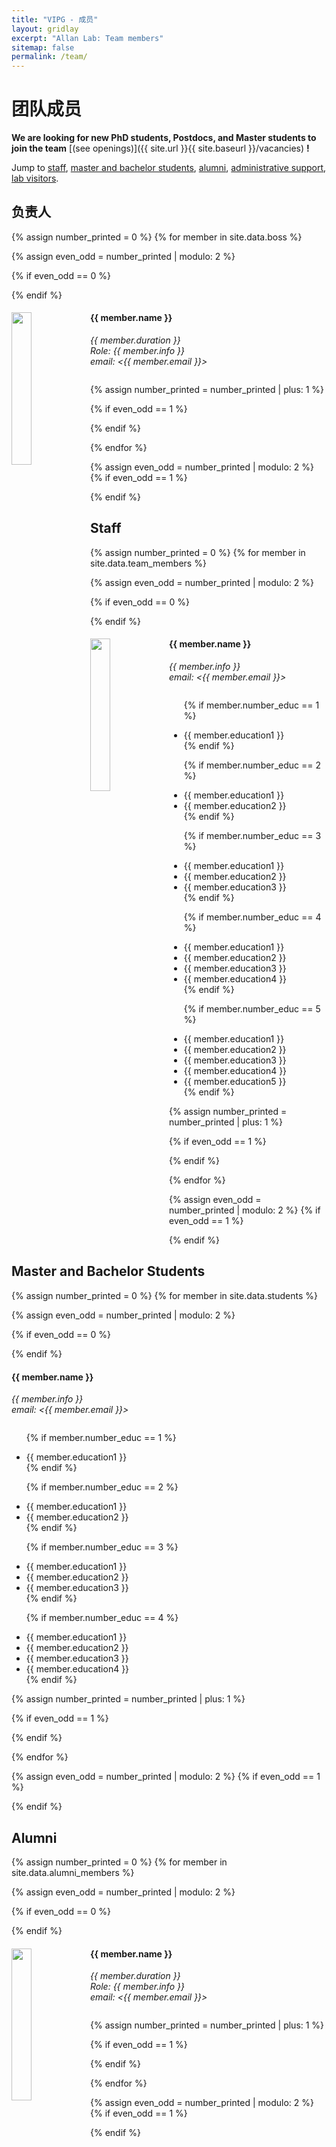 ```yaml
---
title: "VIPG - 成员"
layout: gridlay
excerpt: "Allan Lab: Team members"
sitemap: false
permalink: /team/
---
```


# 团队成员

 **We are  looking for new PhD students, Postdocs, and Master students to join the team** [(see openings)]({{ site.url }}{{ site.baseurl }}/vacancies) **!**


Jump to [staff](#staff), [master and bachelor students](#master-and-bachelor-students), [alumni](#alumni), [administrative support](#administrative-support), [lab visitors](#lab-visitors).


## 负责人

{% assign number_printed = 0 %}
{% for member in site.data.boss %}

{% assign even_odd = number_printed | modulo: 2 %}

{% if even_odd == 0 %}
<div class="row">
{% endif %}

<div class="col-sm-6 clearfix">
  <img src="{{ site.url }}{{ site.baseurl }}/images/teampic/{{ member.photo }}" class="img-responsive" width="25%" style="float: left" />
  <h4>{{ member.name }}</h4>
  <i>{{ member.duration }} <br> Role: {{ member.info }}<br>email: <{{ member.email }}></i>
  <ul style="overflow: hidden">

  </ul>
</div>

{% assign number_printed = number_printed | plus: 1 %}

{% if even_odd == 1 %}
</div>
{% endif %}

{% endfor %}

{% assign even_odd = number_printed | modulo: 2 %}
{% if even_odd == 1 %}
</div>
{% endif %}


## Staff
{% assign number_printed = 0 %}
{% for member in site.data.team_members %}

{% assign even_odd = number_printed | modulo: 2 %}

{% if even_odd == 0 %}
<div class="row">
{% endif %}

<div class="col-sm-6 clearfix">
  <img src="{{ site.url }}{{ site.baseurl }}/images/teampic/{{ member.photo }}" class="img-responsive" width="25%" style="float: left" />
  <h4>{{ member.name }}</h4>
  <i>{{ member.info }}<br>email: <{{ member.email }}></i>
  <ul style="overflow: hidden">

  {% if member.number_educ == 1 %}
  <li> {{ member.education1 }} </li>
  {% endif %}

  {% if member.number_educ == 2 %}
  <li> {{ member.education1 }} </li>
  <li> {{ member.education2 }} </li>
  {% endif %}

  {% if member.number_educ == 3 %}
  <li> {{ member.education1 }} </li>
  <li> {{ member.education2 }} </li>
  <li> {{ member.education3 }} </li>
  {% endif %}

  {% if member.number_educ == 4 %}
  <li> {{ member.education1 }} </li>
  <li> {{ member.education2 }} </li>
  <li> {{ member.education3 }} </li>
  <li> {{ member.education4 }} </li>
  {% endif %}

  {% if member.number_educ == 5 %}
  <li> {{ member.education1 }} </li>
  <li> {{ member.education2 }} </li>
  <li> {{ member.education3 }} </li>
  <li> {{ member.education4 }} </li>
  <li> {{ member.education5 }} </li>
  {% endif %}

  </ul>
</div>

{% assign number_printed = number_printed | plus: 1 %}

{% if even_odd == 1 %}
</div>
{% endif %}

{% endfor %}

{% assign even_odd = number_printed | modulo: 2 %}
{% if even_odd == 1 %}
</div>
{% endif %}




## Master and Bachelor Students
{% assign number_printed = 0 %}
{% for member in site.data.students %}

{% assign even_odd = number_printed | modulo: 2 %}

{% if even_odd == 0 %}
<div class="row">
{% endif %}

<div class="col-sm-6 clearfix">
  <h4>{{ member.name }}</h4>
  <i>{{ member.info }}<br>email: <{{ member.email }}></i>
  <ul style="overflow: hidden">

  {% if member.number_educ == 1 %}
  <li> {{ member.education1 }} </li>
  {% endif %}

  {% if member.number_educ == 2 %}
  <li> {{ member.education1 }} </li>
  <li> {{ member.education2 }} </li>
  {% endif %}

  {% if member.number_educ == 3 %}
  <li> {{ member.education1 }} </li>
  <li> {{ member.education2 }} </li>
  <li> {{ member.education3 }} </li>
  {% endif %}

  {% if member.number_educ == 4 %}
  <li> {{ member.education1 }} </li>
  <li> {{ member.education2 }} </li>
  <li> {{ member.education3 }} </li>
  <li> {{ member.education4 }} </li>
  {% endif %}

  </ul>
</div>

{% assign number_printed = number_printed | plus: 1 %}

{% if even_odd == 1 %}
</div>
{% endif %}

{% endfor %}

{% assign even_odd = number_printed | modulo: 2 %}
{% if even_odd == 1 %}
</div>
{% endif %}


## Alumni

{% assign number_printed = 0 %}
{% for member in site.data.alumni_members %}

{% assign even_odd = number_printed | modulo: 2 %}

{% if even_odd == 0 %}
<div class="row">
{% endif %}

<div class="col-sm-6 clearfix">
  <img src="{{ site.url }}{{ site.baseurl }}/images/teampic/{{ member.photo }}" class="img-responsive" width="25%" style="float: left" />
  <h4>{{ member.name }}</h4>
  <i>{{ member.duration }} <br> Role: {{ member.info }}<br>email: <{{ member.email }}></i>
  <ul style="overflow: hidden">

  </ul>
</div>

{% assign number_printed = number_printed | plus: 1 %}

{% if even_odd == 1 %}
</div>
{% endif %}

{% endfor %}

{% assign even_odd = number_printed | modulo: 2 %}
{% if even_odd == 1 %}
</div>
{% endif %}


<table align="center" style="width:100%">
 <tr>
    <th>Visitors</th>
    <th>Master Students</th>
    <th>Bachelor Students</th>
  </tr>
  <tr>
    <td>Nikolaos Iliopoulos, Spring 2016</td>
    <td>Bert Visscher, Fall 2017</td>
    <td>Vishnu Saj, Spring 2017</td>
  </tr>
  <tr>
    <td>Vitaly Fedoseev, all of 2016</td>
    <td>Ahmad Jamalzada, Fall 2017</td>
    <td>Joey Braspenning, Spring 2017</td>
  </tr>
  <tr>
    <td>Ramakrishna Aluru, Summer 2018</td>
    <td>Tjerk Benschop, Summer 2017</td>
    <td>Margot Leemker, Spring 2017</td>
  </tr>
  <tr>
    <td></td>
    <td>Oliver Ostojic, Spring 2016</td>
    <td>Sietske Lensen, Spring 2017</td>
  </tr>
  <tr>
    <td></td>
    <td>Farshaad Hoeseni, Fall 2015</td>
    <td>Alexander Vanstone, Spring 2016</td>
  </tr>
  <tr>
    <td></td>
    <td></td>
    <td>Tjerk Benschop, Spring 2016</td>
  </tr>
  <tr>
    <td></td>
    <td></td>
    <td>Arjo Andringa, Spring 2016</td>
  </tr>
  <tr>
    <td></td>
    <td></td>
    <td>Daniëlle van Klink, Spring 2016</td>
  </tr>
</table>

## Administrative Support
<a href="mailto:Rijsewijk@Physics.LeidenUniv.nl">Ellie van Rijsewijk</a> is helping us (and other groups) with administration.
